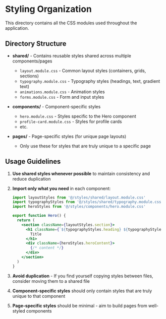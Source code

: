 # Styling Organization

This directory contains all the CSS modules used throughout the application.

## Directory Structure

- **shared/** - Contains reusable styles shared across multiple components/pages
  - `layout.module.css` - Common layout styles (containers, grids, sections)
  - `typography.module.css` - Typography styles (headings, text, gradient text)
  - `animations.module.css` - Animation styles
  - `forms.module.css` - Form and input styles
  
- **components/** - Component-specific styles
  - `hero.module.css` - Styles specific to the Hero component
  - `profile-card.module.css` - Styles for profile cards
  - etc.

- **pages/** - Page-specific styles (for unique page layouts)
  - Only use these for styles that are truly unique to a specific page

## Usage Guidelines

1. **Use shared styles whenever possible** to maintain consistency and reduce duplication

2. **Import only what you need** in each component:
   ```jsx
   import layoutStyles from '@/styles/shared/layout.module.css'
   import typographyStyles from '@/styles/shared/typography.module.css'
   import heroStyles from '@/styles/components/hero.module.css'
   
   export function Hero() {
     return (
       <section className={layoutStyles.section}>
         <h1 className={`${typographyStyles.heading} ${typographyStyles.gradientHeading}`}>
           Title
         </h1>
         <div className={heroStyles.heroContent}>
           {/* content */}
         </div>
       </section>
     )
   }
   ```

3. **Avoid duplication** - If you find yourself copying styles between files, consider moving them to a shared file

4. **Component-specific styles** should only contain styles that are truly unique to that component

5. **Page-specific styles** should be minimal - aim to build pages from well-styled components 